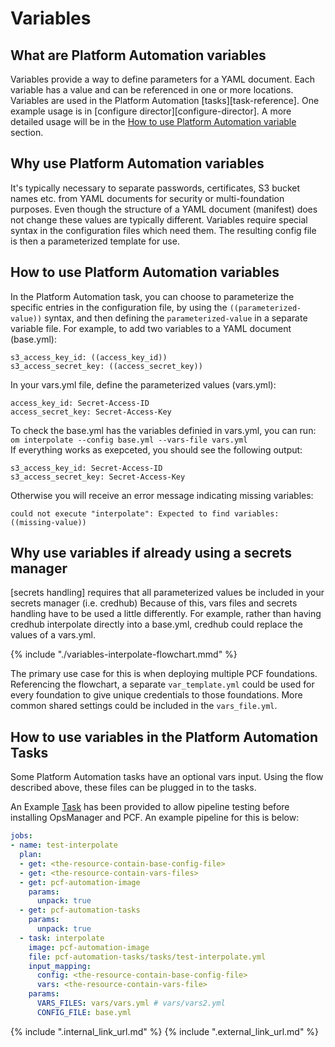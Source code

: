 # Variables

## What are Platform Automation variables 
Variables provide a way to define parameters for a YAML document. Each variable has a value
and can be referenced in one or more locations. Variables are used in the Platform Automation
[tasks][task-reference]. One example usage is in [configure director][configure-director]. A 
more detailed usage will be in the [How to use Platform Automation variable](#how-to-use-platform-automation-variables) section. 

## Why use Platform Automation variables
It's typically necessary to separate passwords, certificates, S3 bucket names etc. from YAML 
documents for security or multi-foundation purposes. Even though the structure 
of a YAML document (manifest) does not change these values are typically different. Variables
require special syntax in the configuration files which need them. The resulting config file is then a 
parameterized template for use.

## How to use Platform Automation variables
In the Platform Automation task, you can choose to parameterize the specific entries in the configuration
file, by using the `((parameterized-value))` syntax, and then defining the `parameterized-value` in a 
separate variable file. 
For example, to add two variables to a YAML document (base.yml):

```
s3_access_key_id: ((access_key_id))
s3_access_secret_key: ((access_secret_key))
```

In your vars.yml file, define the parameterized values (vars.yml):
```
access_key_id: Secret-Access-ID
access_secret_key: Secret-Access-Key
```

To check the base.yml has the variables definied in vars.yml, you can run:  
`om interpolate --config base.yml --vars-file vars.yml`  
If everything works as exepceted, you should see the following output:
```
s3_access_key_id: Secret-Access-ID
s3_access_secret_key: Secret-Access-Key
```

Otherwise you will receive an error message indicating missing variables:
```
could not execute "interpolate": Expected to find variables: ((missing-value))
```

## Why use variables if already using a secrets manager
[secrets handling] requires that all parameterized values be included in your secrets manager (i.e. credhub)
Because of this, vars files and secrets handling have to be used a little differently. 
For example, rather than having credhub interpolate directly into a base.yml, credhub could replace the values of
a vars.yml.

{% include "./variables-interpolate-flowchart.mmd" %}

The primary use case for this is when deploying multiple PCF foundations. Referencing the flowchart,
a separate `var_template.yml` could be used for every foundation to give unique credentials to those 
foundations. More common shared settings could be included in the `vars_file.yml`. 


## How to use variables in the Platform Automation Tasks

Some Platform Automation tasks have an optional vars input. Using the flow described above, these files can
be plugged in to the tasks. 

An Example [Task](reference/task.md#test-interpolate) has been provided to allow pipeline testing before
installing OpsManager and PCF. 
An example pipeline for this is below:

```yaml
jobs:
- name: test-interpolate
  plan:
  - get: <the-resource-contain-base-config-file>
  - get: <the-resource-contain-vars-files>
  - get: pcf-automation-image
    params:
      unpack: true
  - get: pcf-automation-tasks
    params:
      unpack: true
  - task: interpolate
    image: pcf-automation-image
    file: pcf-automation-tasks/tasks/test-interpolate.yml
    input_mapping:
      config: <the-resource-contain-base-config-file>
      vars: <the-resource-contain-vars-file>
    params:
      VARS_FILES: vars/vars.yml # vars/vars2.yml
      CONFIG_FILE: base.yml

```




{% include ".internal_link_url.md" %}
{% include ".external_link_url.md" %}